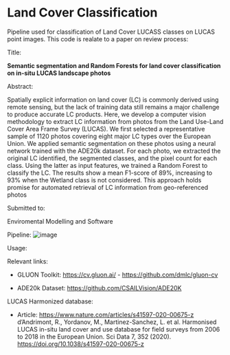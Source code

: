 # Land Cover Classification

Pipeline used for classification of Land Cover LUCASS classes on LUCAS point images. 
This code is realate to a paper on review process:

Title:

**Semantic segmentation and Random Forests for land cover classification on in-situ LUCAS landscape photos**

Abstract:

Spatially explicit information on land cover (LC) is commonly derived using remote sensing, but the lack of training data still remains a major challenge to produce accurate LC products. Here, we develop a computer vision methodology to extract LC information from photos from the Land Use-Land Cover Area Frame Survey (LUCAS).
We first selected a representative sample of 1120 photos covering eight major LC types over the European Union. We applied semantic segmentation on these photos using a neural network trained with the ADE20k dataset. For each photo, we extracted the original LC identified, the segmented classes, and the pixel count for each class.
Using the latter as input features, we trained a Random Forest to classify the LC. The results show a mean F1-score of 89\%, increasing to 93\% when the Wetland class is not considered. This approach holds promise for automated retrieval of LC information from geo-referenced photos

Submitted to:

Enviromental Modelling and Software

Pipeline:
![image](https://user-images.githubusercontent.com/24717718/223086522-c798faf1-a6f1-4f13-9554-ffe4262b5787.png)

Usage:



Relevant links:

- GLUON Toolkit: https://cv.gluon.ai/ - https://github.com/dmlc/gluon-cv

- ADE20k Dataset: https://github.com/CSAILVision/ADE20K

LUCAS Harmonized database:
  - Article:  https://www.nature.com/articles/s41597-020-00675-z
    d’Andrimont, R., Yordanov, M., Martinez-Sanchez, L. et al. Harmonised LUCAS in-situ land cover and use database for field surveys from 2006 to 2018 in the European Union. Sci Data 7, 352 (2020). https://doi.org/10.1038/s41597-020-00675-z

  
